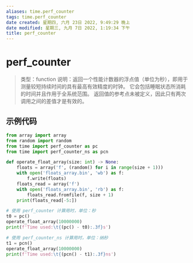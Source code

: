 ```yaml
---
aliases: time.perf_counter
tags: time.perf_counter
date created: 星期四, 六月 23日 2022, 9:49:29 晚上
date modified: 星期三, 九月 7日 2022, 1:19:34 下午
title: perf_counter
---
```


# perf_counter

> 类型：function
> 说明：返回一个性能计数器的浮点值（单位为秒），即用于测量较短持续时间的具有最高有效精度的时钟。 它会包括睡眠状态所消耗的时间并且作用于全系统范围。 返回值的参考点未被定义，因此只有两次调用之间的差值才是有效的。

## 示例代码

```python
from array import array
from random import random
from time import perf_counter as pc
from time import perf_counter_ns as pcn

def operate_float_array(size: int) -> None:
	floats = array('f', (random() for i in range(size + 1)))
	with open('floats_array.bin', 'wb') as f:
		f.write(floats)
	floats_read = array('f')
	with open('floats_array.bin', 'rb') as f:
		floats_read.fromfile(f, size + 1)
	print(floats_read[-5:])

# 使用 perf_counter 计算用时，单位：秒
t0 = pc()
operate_float_array(10000000)
print(f'Time used:\t{(pc() - t0):.3f}s')

# 使用 perf_counter_ns 计算用时，单位：纳秒
t1 = pcn()
operate_float_array(10000000)
print(f'Time used:\t{(pcn() - t1):.3f}ns')
```
